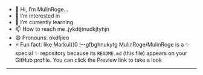 - 👋 Hi, I’m MulinRoge...
- 👀 I’m interested in 
- 🌱 I’m currently learning
- 📫 How to reach me .jykdtjtnudkjtyhjn
- 😄 Pronouns: okdfjieo
- ⚡ Fun fact: like Markul))0
!--gfbghnukytg
MulinRoge/MulinRoge is a ✨ special ✨ repository because its `README.md` (this file) appears on your GitHub profile.
You can click the Preview link to take a look 
---
